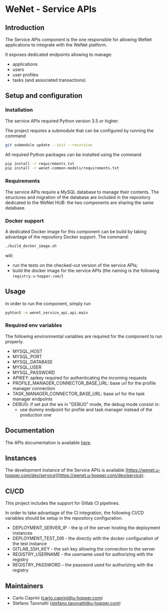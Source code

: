 # WeNet -  Service APIs

## Introduction

The Service APIs component is the one responsible for allowing WeNet applications to integrate with the WeNet platform.

It exposes dedicated endpoints allowing to manage:

* applications
* users
* user profiles
* tasks (and associated transactions)


## Setup and configuration

### Installation

The service APIs required Python version 3.5 or higher.

The project requires a submodule that can be configured by running the command

```bash
git submodule update --init --recursive
```

All required Python packages can be installed using the command

```bash
pip install -r requirements.txt
pip install -r wenet-common-models/requirements.txt
```


### Requirements

The service APIs require a MySQL database to manage their contents.
The structures and migration of the database are included in the repository dedicated to the WeNet HUB: the two components are sharing the same database.


### Docker support

A dedicated Docker image for this component can be build by taking advantage of the repository Docker support.
The command:

```bash
./build_docker_image.sh
```

will:

* run the tests on the checked-out version of the service APIs;
* build the docker image for the service APIs (the naming is the following `registry.u-hopper.com/`)

## Usage

In order to run the component, simply run 

```bash
pyhton3 -m wenet_service_api.api.main
```

### Required env variables

The following environmental variables are required for the component to run properly.

- MYSQL_HOST
- MYSQL_PORT
- MYSQL_DATABASE
- MYSQL_USER
- MYSQL_PASSWORD
- APIKEY: apikey required for authenticating the incoming requests
- PROFILE_MANAGER_CONNECTOR_BASE_URL: base url for the profile manager connection
- TASK_MANAGER_CONNECTOR_BASE_URL: base url for the task manager endpoints
- DEBUG: if set put the ws in "DEBUG" mode, the debug mode consist in:
    - use dummy endpoint for profile and task manager instead of the production one


## Documentation

The APIs documentation is available [here](http://swagger.u-hopper.com/?url=https://bitbucket.org/wenet/wenet-components-documentation/raw/master/sources/wenet-service_api-openapi.yaml#/).


## Instances

The development instance of the Service APIs is available [https://wenet.u-hopper.com/dev/service](https://wenet.u-hopper.com/dev/service).
    
## CI/CD

This project includes the support for Gitlab CI pipelines.

In order to take advantage of the CI integration, the following CI/CD variables should be setup in the repository configuration.

* DEPLOYMENT_SERVER_IP - the ip of the server hosting the deployment instances
* DEPLOYMENT_TEST_DIR - the directly with the docker configuration of the test instance
* GITLAB_SSH_KEY - the ssh key allowing the connection to the server
* REGISTRY_USERNAME - the username used for authorizing with the registry
* REGISTRY_PASSWORD - the password used for authorizing with the registry


## Maintainers

- Carlo Caprini (carlo.caprini@u-hopper.com)
- Stefano Tavonatti (stefano.tavonatti@u-hopper.com)
